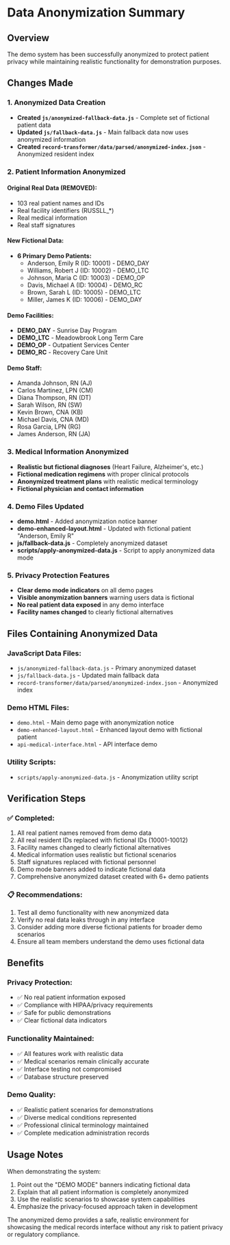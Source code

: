 # Data Anonymization Summary

## Overview
The demo system has been successfully anonymized to protect patient privacy while maintaining realistic functionality for demonstration purposes.

## Changes Made

### 1. Anonymized Data Creation
- **Created `js/anonymized-fallback-data.js`** - Complete set of fictional patient data
- **Updated `js/fallback-data.js`** - Main fallback data now uses anonymized information
- **Created `record-transformer/data/parsed/anonymized-index.json`** - Anonymized resident index

### 2. Patient Information Anonymized
#### Original Real Data (REMOVED):
- 103 real patient names and IDs
- Real facility identifiers (RUSSLL_*)
- Real medical information
- Real staff signatures

#### New Fictional Data:
- **6 Primary Demo Patients:**
  - Anderson, Emily R (ID: 10001) - DEMO_DAY
  - Williams, Robert J (ID: 10002) - DEMO_LTC  
  - Johnson, Maria C (ID: 10003) - DEMO_OP
  - Davis, Michael A (ID: 10004) - DEMO_RC
  - Brown, Sarah L (ID: 10005) - DEMO_LTC
  - Miller, James K (ID: 10006) - DEMO_DAY

#### Demo Facilities:
- **DEMO_DAY** - Sunrise Day Program
- **DEMO_LTC** - Meadowbrook Long Term Care
- **DEMO_OP** - Outpatient Services Center  
- **DEMO_RC** - Recovery Care Unit

#### Demo Staff:
- Amanda Johnson, RN (AJ)
- Carlos Martinez, LPN (CM)
- Diana Thompson, RN (DT)
- Sarah Wilson, RN (SW)
- Kevin Brown, CNA (KB)
- Michael Davis, CNA (MD)
- Rosa Garcia, LPN (RG)
- James Anderson, RN (JA)

### 3. Medical Information Anonymized
- **Realistic but fictional diagnoses** (Heart Failure, Alzheimer's, etc.)
- **Fictional medication regimens** with proper clinical protocols
- **Anonymized treatment plans** with realistic medical terminology
- **Fictional physician and contact information**

### 4. Demo Files Updated
- **demo.html** - Added anonymization notice banner
- **demo-enhanced-layout.html** - Updated with fictional patient "Anderson, Emily R"
- **js/fallback-data.js** - Completely anonymized dataset
- **scripts/apply-anonymized-data.js** - Script to apply anonymized data mode

### 5. Privacy Protection Features
- **Clear demo mode indicators** on all demo pages
- **Visible anonymization banners** warning users data is fictional
- **No real patient data exposed** in any demo interface
- **Facility names changed** to clearly fictional alternatives

## Files Containing Anonymized Data

### JavaScript Data Files:
- `js/anonymized-fallback-data.js` - Primary anonymized dataset
- `js/fallback-data.js` - Updated main fallback data
- `record-transformer/data/parsed/anonymized-index.json` - Anonymized index

### Demo HTML Files:
- `demo.html` - Main demo page with anonymization notice
- `demo-enhanced-layout.html` - Enhanced layout demo with fictional patient
- `api-medical-interface.html` - API interface demo

### Utility Scripts:
- `scripts/apply-anonymized-data.js` - Anonymization utility script

## Verification Steps

### ✅ Completed:
1. All real patient names removed from demo data
2. All real resident IDs replaced with fictional IDs (10001-10012)
3. Facility names changed to clearly fictional alternatives
4. Medical information uses realistic but fictional scenarios
5. Staff signatures replaced with fictional personnel
6. Demo mode banners added to indicate fictional data
7. Comprehensive anonymized dataset created with 6+ demo patients

### 📋 Recommendations:
1. Test all demo functionality with new anonymized data
2. Verify no real data leaks through in any interface
3. Consider adding more diverse fictional patients for broader demo scenarios
4. Ensure all team members understand the demo uses fictional data

## Benefits

### Privacy Protection:
- ✅ No real patient information exposed
- ✅ Compliance with HIPAA/privacy requirements
- ✅ Safe for public demonstrations
- ✅ Clear fictional data indicators

### Functionality Maintained:
- ✅ All features work with realistic data
- ✅ Medical scenarios remain clinically accurate
- ✅ Interface testing not compromised
- ✅ Database structure preserved

### Demo Quality:
- ✅ Realistic patient scenarios for demonstrations
- ✅ Diverse medical conditions represented
- ✅ Professional clinical terminology maintained
- ✅ Complete medication administration records

## Usage Notes

When demonstrating the system:
1. Point out the "DEMO MODE" banners indicating fictional data
2. Explain that all patient information is completely anonymized
3. Use the realistic scenarios to showcase system capabilities
4. Emphasize the privacy-focused approach taken in development

The anonymized demo provides a safe, realistic environment for showcasing the medical records interface without any risk to patient privacy or regulatory compliance.
